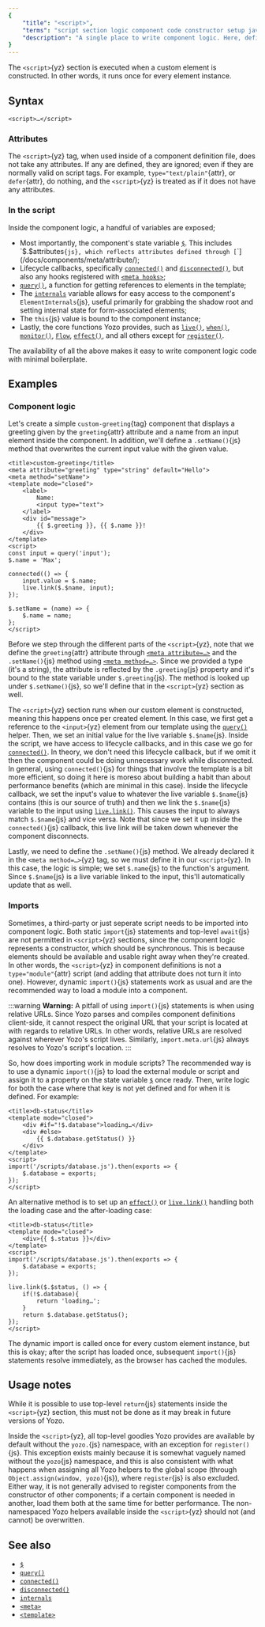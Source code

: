 ```yaml
---
{
	"title": "<script>",
	"terms": "script section logic component code constructor setup javascript defin top level",
	"description": "A single place to write component logic. Here, define things either for use inside the component template or to be exposed on the custom element."
}
---
```


The `<script>`{yz} section is executed when a custom element is constructed. In other words, it runs once for every element instance.

## Syntax

```yz
<script>…</script>
```

### Attributes

The `<script>`{yz} tag, when used inside of a component definition file, does not take any attributes. If any are defined, they are ignored; even if they are normally valid on script tags. For example, `type="text/plain"`{attr}, or `defer`{attr}, do nothing, and the `<script>`{yz} is treated as if it does not have any attributes.

### In the script

Inside the component logic, a handful of variables are exposed;

- Most importantly, the component's state variable [`$`](/docs/components/$/). This includes `$.$attributes`{js}, which reflects attributes defined through [`<meta attribute>`](/docs/components/meta/attribute/);
- Lifecycle callbacks, specifically [`connected()`](/docs/components/connected/) and [`disconnected()`](/docs/components/disconnected/), but also any hooks registered with [`<meta hooks>`](/docs/components/meta/hooks/);
- [`query()`](/docs/components/query/), a function for getting references to elements in the template;
- The [`internals`](/docs/components/internals/) variable allows for easy access to the component's `ElementInternals`{js}, useful primarily for grabbing the shadow root and setting internal state for form-associated elements;
- The `this`{js} value is bound to the component instance;
- Lastly, the core functions Yozo provides, such as [`live()`](/docs/live/), [`when()`](/docs/when/), [`monitor()`](/docs/monitor/), [`Flow`](/docs/flow), [`effect()`](/docs/effect/), and all others except for [`register()`](/docs/register/).

The availability of all the above makes it easy to write component logic code with minimal boilerplate.

## Examples

### Component logic

Let's create a simple `custom-greeting`{tag} component that displays a greeting given by the `greeting`{attr} attribute and a name from an input element inside the component. In addition, we'll define a `.setName()`{js} method that overwrites the current input value with the given value.

```yz
<title>custom-greeting</title>
<meta attribute="greeting" type="string" default="Hello">
<meta method="setName">
<template mode="closed">
	<label>
		Name:
		<input type="text">
	</label>
	<div id="message">
		{{ $.greeting }}, {{ $.name }}!
	</div>
</template>
<script>
const input = query('input');
$.name = 'Max';

connected(() => {
	input.value = $.name;
	live.link($.$name, input);
});

$.setName = (name) => {
	$.name = name;
};
</script>
```

Before we step through the different parts of the `<script>`{yz}, note that we define the `greeting`{attr} attribute through [`<meta attribute=…>`](/docs/components/meta/attribute/) and the `.setName()`{js} method using [`<meta method=…>`](/docs/components/meta/method/). Since we provided a type (it's a string), the attribute is reflected by the `.greeting`{js} property and it's bound to the state variable under `$.greeting`{js}. The method is looked up under `$.setName()`{js}, so we'll define that in the `<script>`{yz} section as well.

The `<script>`{yz} section runs when our custom element is constructed, meaning this happens once per created element. In this case, we first get a reference to the `<input>`{yz} element from our template using the [`query()`](/docs/components/query/) helper. Then, we set an initial value for the live variable `$.$name`{js}. Inside the script, we have access to lifecycle callbacks, and in this case we go for [`connected()`](/docs/components/connected/). In theory, we don't need this lifecycle callback, but if we omit it then the component could be doing unnecessary work while disconnected. In general, using `connected()`{js} for things that involve the template is a bit more efficient, so doing it here is moreso about building a habit than about performance benefits (which are minimal in this case). Inside the lifecycle callback, we set the input's value to whatever the live variable `$.$name`{js} contains (this is our source of truth) and then we link the `$.$name`{js} variable to the input using [`live.link()`](/docs/live/link/). This causes the input to always match `$.$name`{js} and vice versa. Note that since we set it up inside the `connected()`{js} callback, this live link will be taken down whenever the component disconnects.

Lastly, we need to define the `.setName()`{js} method. We already declared it in the `<meta method=…>`{yz} tag, so we must define it in our `<script>`{yz}. In this case, the logic is simple; we set `$.name`{js} to the function's argument. Since `$.$name`{js} is a live variable linked to the input, this'll automatically update that as well.

### Imports

Sometimes, a third-party or just seperate script needs to be imported into component logic. Both static `import`{js} statements and top-level `await`{js} are not permitted in `<script>`{yz} sections, since the component logic represents a constructor, which should be synchronous. This is because elements should be available and usable right away when they're created. In other words, the `<script>`{yz} in component definitions is not a `type="module"`{attr} script (and adding that attribute does not turn it into one). However, dynamic `import()`{js} statements work as usual and are the recommended way to load a module into a component.

:::warning
**Warning:** A pitfall of using `import()`{js} statements is when using relative URLs. Since Yozo parses and compiles component definitions client-side, it cannot respect the original URL that your script is located at with regards to relative URLs. In other words, relative URLs are resolved against wherever Yozo's script lives. Similarly, `import.meta.url`{js} always resolves to Yozo's script's location.
:::

So, how does importing work in module scripts? The recommended way is to use a dynamic `import()`{js} to load the external module or script and assign it to a property on the state variable [`$`](/docs/components/$/) once ready. Then, write logic for both the case where that key is not yet defined and for when it is defined. For example:

```yz
<title>db-status</title>
<template mode="closed">
	<div #if="!$.database">loading…</div>
	<div #else>
		{{ $.database.getStatus() }}
	</div>
</template>
<script>
import('/scripts/database.js').then(exports => {
	$.database = exports;
});
</script>
```

An alternative method is to set up an [`effect()`](/docs/effect/) or [`live.link()`](/docs/live/link/) handling both the loading case and the after-loading case:

```yz
<title>db-status</title>
<template mode="closed">
	<div>{{ $.status }}</div>
</template>
<script>
import('/scripts/database.js').then(exports => {
	$.database = exports;
});

live.link($.$status, () => {
	if(!$.database){
		return 'loading…';
	}
	return $.database.getStatus();
});
</script>
```

The dynamic import is called once for every custom element instance, but this is okay; after the script has loaded once, subsequent `import()`{js} statements resolve immediately, as the browser has cached the modules.

## Usage notes

While it is possible to use top-level `return`{js} statements inside the `<script>`{yz} section, this must not be done as it may break in future versions of Yozo.

Inside the `<script>`{yz}, all top-level goodies Yozo provides are available by default without the `yozo.`{js} namespace, with an exception for `register()`{js}. This exception exists mainly because it is somewhat vaguely named without the `yozo`{js} namespace, and this is also consistent with what happens when assigning all Yozo helpers to the global scope (through `Object.assign(window, yozo)`{js}), where `register`{js} is also excluded. Either way, it is not generally advised to register components from the constructor of other components; if a certain component is needed in another, load them both at the same time for better performance. The non-namespaced Yozo helpers available inside the `<script>`{yz} should not (and cannot) be overwritten.

## See also

- [`$`](/docs/components/$/)
- [`query()`](/docs/components/query/)
- [`connected()`](/docs/components/connected/)
- [`disconnected()`](/docs/components/disconnected/)
- [`internals`](/docs/components/internals/)
- [`<meta>`](/docs/components/meta/)
- [`<template>`](/docs/components/template/)
